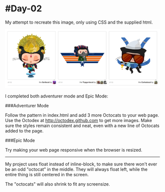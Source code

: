 #Day-02
======

My attempt to recreate this image, only using CSS and the supplied html.

![alt text](https://raw.githubusercontent.com/tiy-greenville-frontend-2016-feb/assets/master/assignments/html-intro-layout/octodex.png "Logo Title Text 1")

I completed both adventurer mode and Epic Mode:

###Adventurer Mode

Follow the pattern in index.html and add 3 more Octocats to your web page. Use the Octodex at http://octodex.github.com to get more images.
Make sure the styles remain consistent and neat, even with a new line of Octocats added to the page.

###Epic Mode

Try making your web page responsive when the browser is resized.

---

My project uses float instead of inline-block, to make sure there won't ever be an odd "octocat" in the middle. They will always float left, while the entire thing is still centered in the screen.

The "octocats" will also shrink to fit any screensize.
